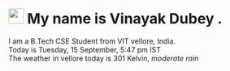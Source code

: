 
<h1><img src="https://emojis.slackmojis.com/emojis/images/1531849430/4246/blob-sunglasses.gif?1531849430" width="30"/> My name is Vinayak Dubey .</h1>
<p>I am a B.Tech CSE Student from VIT vellore, India. <br> Today is Tuesday, 15 September, 5:47 pm IST <br> The weather in vellore today is 301 Kelvin, <i> moderate rain </i><p>